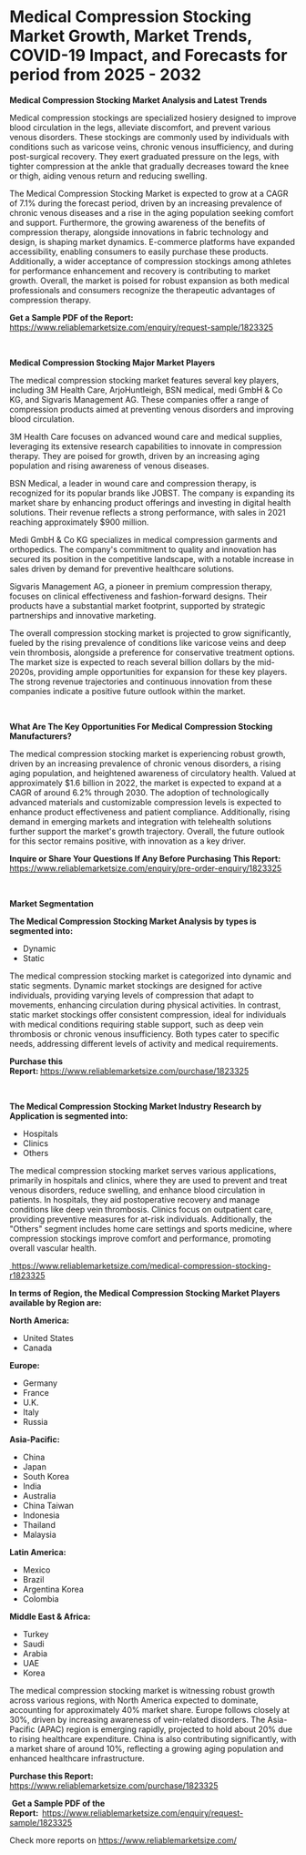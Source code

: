 <p><h1>Medical Compression Stocking Market Growth, Market Trends, COVID-19 Impact, and Forecasts for period from 2025 - 2032</h1></p><p><strong>Medical Compression Stocking Market Analysis and Latest Trends</strong></p>
<p><p>Medical compression stockings are specialized hosiery designed to improve blood circulation in the legs, alleviate discomfort, and prevent various venous disorders. These stockings are commonly used by individuals with conditions such as varicose veins, chronic venous insufficiency, and during post-surgical recovery. They exert graduated pressure on the legs, with tighter compression at the ankle that gradually decreases toward the knee or thigh, aiding venous return and reducing swelling.</p><p>The Medical Compression Stocking Market is expected to grow at a CAGR of 7.1% during the forecast period, driven by an increasing prevalence of chronic venous diseases and a rise in the aging population seeking comfort and support. Furthermore, the growing awareness of the benefits of compression therapy, alongside innovations in fabric technology and design, is shaping market dynamics. E-commerce platforms have expanded accessibility, enabling consumers to easily purchase these products. Additionally, a wider acceptance of compression stockings among athletes for performance enhancement and recovery is contributing to market growth. Overall, the market is poised for robust expansion as both medical professionals and consumers recognize the therapeutic advantages of compression therapy.</p></p>
<p><strong>Get a Sample PDF of the Report:&nbsp;</strong> <a href="https://www.reliablemarketsize.com/enquiry/request-sample/1823325?utm_campaign=3094&utm_medium=2&utm_source=Github&utm_content=ia&utm_term=08032025&utm_id=medical-compression-stocking">https://www.reliablemarketsize.com/enquiry/request-sample/1823325</a></p>
<p>&nbsp;</p>
<p><strong>Medical Compression Stocking Major Market Players</strong></p>
<p><p>The medical compression stocking market features several key players, including 3M Health Care, ArjoHuntleigh, BSN medical, medi GmbH & Co KG, and Sigvaris Management AG. These companies offer a range of compression products aimed at preventing venous disorders and improving blood circulation.</p><p>3M Health Care focuses on advanced wound care and medical supplies, leveraging its extensive research capabilities to innovate in compression therapy. They are poised for growth, driven by an increasing aging population and rising awareness of venous diseases. </p><p>BSN Medical, a leader in wound care and compression therapy, is recognized for its popular brands like JOBST. The company is expanding its market share by enhancing product offerings and investing in digital health solutions. Their revenue reflects a strong performance, with sales in 2021 reaching approximately $900 million.</p><p>Medi GmbH & Co KG specializes in medical compression garments and orthopedics. The company's commitment to quality and innovation has secured its position in the competitive landscape, with a notable increase in sales driven by demand for preventive healthcare solutions. </p><p>Sigvaris Management AG, a pioneer in premium compression therapy, focuses on clinical effectiveness and fashion-forward designs. Their products have a substantial market footprint, supported by strategic partnerships and innovative marketing.</p><p>The overall compression stocking market is projected to grow significantly, fueled by the rising prevalence of conditions like varicose veins and deep vein thrombosis, alongside a preference for conservative treatment options. The market size is expected to reach several billion dollars by the mid-2020s, providing ample opportunities for expansion for these key players. The strong revenue trajectories and continuous innovation from these companies indicate a positive future outlook within the market.</p></p>
<p>&nbsp;</p>
<p><strong>What Are The Key Opportunities For Medical Compression Stocking Manufacturers?</strong></p>
<p><p>The medical compression stocking market is experiencing robust growth, driven by an increasing prevalence of chronic venous disorders, a rising aging population, and heightened awareness of circulatory health. Valued at approximately $1.6 billion in 2022, the market is expected to expand at a CAGR of around 6.2% through 2030. The adoption of technologically advanced materials and customizable compression levels is expected to enhance product effectiveness and patient compliance. Additionally, rising demand in emerging markets and integration with telehealth solutions further support the market's growth trajectory. Overall, the future outlook for this sector remains positive, with innovation as a key driver.</p></p>
<p><strong>Inquire or Share Your Questions If Any Before Purchasing This Report:</strong> <a href="https://www.reliablemarketsize.com/enquiry/pre-order-enquiry/1823325?utm_campaign=3094&utm_medium=2&utm_source=Github&utm_content=ia&utm_term=08032025&utm_id=medical-compression-stocking">https://www.reliablemarketsize.com/enquiry/pre-order-enquiry/1823325</a></p>
<p>&nbsp;</p>
<p><strong>Market Segmentation</strong></p>
<p><strong>The Medical Compression Stocking Market Analysis by types is segmented into:</strong></p>
<p><ul><li>Dynamic</li><li>Static</li></ul></p>
<p><p>The medical compression stocking market is categorized into dynamic and static segments. Dynamic market stockings are designed for active individuals, providing varying levels of compression that adapt to movements, enhancing circulation during physical activities. In contrast, static market stockings offer consistent compression, ideal for individuals with medical conditions requiring stable support, such as deep vein thrombosis or chronic venous insufficiency. Both types cater to specific needs, addressing different levels of activity and medical requirements.</p></p>
<p><strong>Purchase this Report:&nbsp;</strong><a href="https://www.reliablemarketsize.com/purchase/1823325?utm_campaign=3094&utm_medium=2&utm_source=Github&utm_content=ia&utm_term=08032025&utm_id=medical-compression-stocking">https://www.reliablemarketsize.com/purchase/1823325</a></p>
<p>&nbsp;</p>
<p><strong>The Medical Compression Stocking Market Industry Research by Application is segmented into:</strong></p>
<p><ul><li>Hospitals</li><li>Clinics</li><li>Others</li></ul></p>
<p><p>The medical compression stocking market serves various applications, primarily in hospitals and clinics, where they are used to prevent and treat venous disorders, reduce swelling, and enhance blood circulation in patients. In hospitals, they aid postoperative recovery and manage conditions like deep vein thrombosis. Clinics focus on outpatient care, providing preventive measures for at-risk individuals. Additionally, the "Others" segment includes home care settings and sports medicine, where compression stockings improve comfort and performance, promoting overall vascular health.</p></p>
<p><a href="https://www.reliablemarketsize.com/medical-compression-stocking-r1823325?utm_campaign=3094&utm_medium=2&utm_source=Github&utm_content=ia&utm_term=08032025&utm_id=medical-compression-stocking">&nbsp;https://www.reliablemarketsize.com/medical-compression-stocking-r1823325</a></p>
<p><strong>In terms of Region, the Medical Compression Stocking Market Players available by Region are:</strong></p>
<p>
    <p> <strong> North America: </strong>
        <ul>
            <li>United States</li>
            <li>Canada</li>
        </ul>
        </p> 
    <p> <strong> Europe: </strong>
        <ul>
            <li>Germany</li>
            <li>France</li>
            <li>U.K.</li>
            <li>Italy</li>
            <li>Russia</li>
        </ul>
        </p> 
    <p> <strong> Asia-Pacific: </strong>
        <ul>
            <li>China</li>
            <li>Japan</li>
            <li>South Korea</li>
            <li>India</li>
            <li>Australia</li>
            <li>China Taiwan</li>
            <li>Indonesia</li>
            <li>Thailand</li>
            <li>Malaysia</li>
        </ul>
        </p> 
    <p> <strong> Latin America: </strong>
        <ul>
            <li>Mexico</li>
            <li>Brazil</li>
            <li>Argentina Korea</li>
            <li>Colombia</li>
        </ul>
        </p> 
    <p> <strong> Middle East & Africa: </strong>
        <ul>
            <li>Turkey</li>
            <li>Saudi</li>
            <li>Arabia</li>
            <li>UAE</li>
            <li>Korea</li>
        </ul>
    </p>
    </p>
<p><p>The medical compression stocking market is witnessing robust growth across various regions, with North America expected to dominate, accounting for approximately 40% market share. Europe follows closely at 30%, driven by increasing awareness of vein-related disorders. The Asia-Pacific (APAC) region is emerging rapidly, projected to hold about 20% due to rising healthcare expenditure. China is also contributing significantly, with a market share of around 10%, reflecting a growing aging population and enhanced healthcare infrastructure.</p></p>
<p><strong>Purchase this Report: </strong><a href="https://www.reliablemarketsize.com/purchase/1823325?utm_campaign=3094&utm_medium=2&utm_source=Github&utm_content=ia&utm_term=08032025&utm_id=medical-compression-stocking">https://www.reliablemarketsize.com/purchase/1823325</a></p>
<p>&nbsp;<strong>Get a Sample PDF of the Report:&nbsp;&nbsp;</strong><a href="https://www.reliablemarketsize.com/enquiry/request-sample/1823325?utm_campaign=3094&utm_medium=2&utm_source=Github&utm_content=ia&utm_term=08032025&utm_id=medical-compression-stocking">https://www.reliablemarketsize.com/enquiry/request-sample/1823325</a></p>
<p><strong></strong></p>
<p>Check more reports on <a href="https://www.reliablemarketsize.com/?utm_campaign=3094&utm_medium=2&utm_source=Github&utm_content=ia&utm_term=08032025&utm_id=medical-compression-stocking">https://www.reliablemarketsize.com/</a></p>